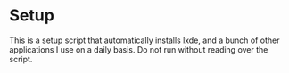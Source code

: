 # Setup

This is a setup script that automatically installs lxde, and a bunch of other applications I use on a daily basis. Do not run without reading over the script.
